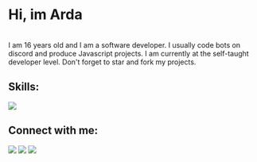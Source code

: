 <h1>Hi, im Arda </h1><br>
I am 16 years old and I am a software developer. I usually code bots on discord and produce Javascript projects. I am currently at the self-taught developer level. Don't forget to star and fork my projects.





## Skills:
<img src="https://skillicons.dev/icons?i=js,ts,html,css,php,nodejs,express,mongodb,firebase&theme=dark" />
</div>


## Connect with me:
<div>
   <a href="https://instagram.com/"><img src="https://skillicons.dev/icons?i=instagram&theme=dark" /></a>
   <a href="https://twitter.com/"><img src="https://skillicons.dev/icons?i=twitter&theme=dark" /></a>
   <a href="https://discord.com/users/920366542531743797"><img src="https://skillicons.dev/icons?i=discord&theme=dark" /></a>
   <a href="https://youtube.com/:<img src"https://skillicons.dev/icons?i=youtube&theme=dark" /> </a>
</div>

